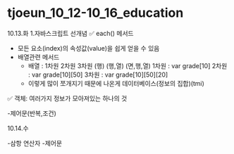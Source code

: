 # tjoeun_10_12-10_16_education

10.13.화
1.자바스크립트 선개념
✅ each() 메서드
- 모든 요소(index)의 속성값(value)을 쉽게 얻을 수 있음
- 배열관련 메서드
    - 배열 : 1차원  2차원     3차원
             (행)  (행,열) (면,행,열)
        1차원 : var grade[10]
        2차원 : var grade[10][50]
        3차원 : var grade[10][50][20]
    - 이렇게 많이 쪼개지기 때문에 나온게 데이터베이스(정보의 집합)(tmi)

✅ 객체: 여러가지 정보가 모아져있는 하나의 것


-제어문(반복,조건)

10.14.수

-삼항 연산자
-제어문

